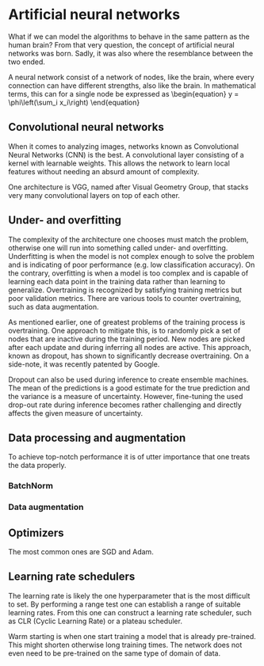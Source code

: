 # Artificial neural networks

What if we can model the algorithms to behave in the same pattern as the human
brain? From that very question, the concept of artificial neural networks was
born. Sadly, it was also where the resemblance between the two ended.

A neural network consist of a network of nodes, like the brain, where every
connection can have different strengths, also like the brain. In mathematical
terms, this can for a single node be expressed as \begin{equation} y =
\phi\left(\sum_i x_i\right) \end{equation}

## Convolutional neural networks

When it comes to analyzing images, networks known as Convolutional Neural
Networks (CNN) is the best. A convolutional layer consisting of a kernel with
learnable weights. This allows the network to learn local features without
needing an absurd amount of complexity.

One architecture is VGG, named after Visual Geometry Group, that stacks very
many convolutional layers on top of each other.

## Under- and overfitting

The complexity of the architecture one chooses must match the problem, otherwise
one will run into something called under- and overfitting. Underfitting is when
the model is not complex enough to solve the problem and is indicating of poor
performance (e.g. low classification accuracy). On the contrary, overfitting is
when a model is too complex and is capable of learning each data point in the
training data rather than learning to generalize. Overtraining is recognized by
satisfying training metrics but poor validation metrics. There are various tools
to counter overtraining, such as data augmentation.

As mentioned earlier, one of greatest problems of the training process is
overtraining. One approach to mitigate this, is to randomly pick a set of nodes
that are inactive during the training period. New nodes are picked after each
update and during inferring all nodes are active. This approach, known as
dropout, has shown to significantly decrease overtraining. On a side-note, it
was recently patented by Google.

Dropout can also be used during inference to create ensemble machines. The mean
of the predictions is a good estimate for the true prediction and the variance
is a measure of uncertainty. However, fine-tuning the used drop-out rate during
inference becomes rather challenging and directly affects the given measure of
uncertainty.

## Data processing and augmentation

To achieve top-notch performance it is of utter importance that one treats the
data properly.

### BatchNorm

### Data augmentation

## Optimizers

The most common ones are SGD and Adam.

## Learning rate schedulers

The learning rate is likely the one hyperparameter that is the most difficult to
set. By performing a range test one can establish a range of suitable learning
rates. From this one can construct a learning rate scheduler, such as CLR
(Cyclic Learning Rate) or a plateau scheduler.

Warm starting is when one start training a model that is already pre-trained.
This might shorten otherwise long training times. The network does not even need
to be pre-trained on the same type of domain of data.
